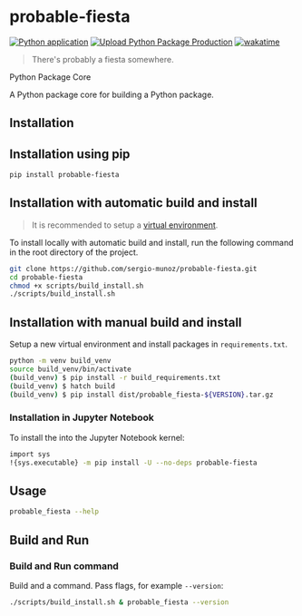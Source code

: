 # probable-fiesta

[![Python application](https://github.com/sergio-munoz/probable-fiesta/actions/workflows/python_app.yml/badge.svg)](https://github.com/sergio-munoz/probable-fiesta/actions/workflows/python_app.yml) [![Upload Python Package Production](https://github.com/sergio-munoz/probable-fiesta/actions/workflows/python_publish.yml/badge.svg)](https://github.com/sergio-munoz/probable-fiesta/actions/workflows/python_publish.yml) [![wakatime](https://wakatime.com/badge/user/1e0e8b49-a94f-431f-8ca2-93081dfb4c8b/project/0dca8cc1-046e-4345-a174-50d11cad482b.svg)](https://wakatime.com/badge/user/1e0e8b49-a94f-431f-8ca2-93081dfb4c8b/project/0dca8cc1-046e-4345-a174-50d11cad482b)

> There's probably a fiesta somewhere.

Python Package Core 

A Python package core for building a Python package.

## Installation

## Installation using pip


```bash
pip install probable-fiesta
```

## Installation with automatic build and install


> It is recommended to setup a [virtual environment](https://docs.python.org/3/library/venv.html).

To install locally with automatic build and install, run the following command in the root directory of the project.

```bash
git clone https://github.com/sergio-munoz/probable-fiesta.git
cd probable-fiesta
chmod +x scripts/build_install.sh
./scripts/build_install.sh
```

## Installation with manual build and install

Setup a new virtual environment and install packages in `requirements.txt`.

```bash
python -m venv build_venv
source build_venv/bin/activate
(build_venv) $ pip install -r build_requirements.txt
(build_venv) $ hatch build
(build_venv) $ pip install dist/probable_fiesta-${VERSION}.tar.gz
```

### Installation in Jupyter Notebook

To install the into the Jupyter Notebook kernel:

```bash
import sys
!{sys.executable} -m pip install -U --no-deps probable-fiesta
```

## Usage

```bash
probable_fiesta --help
```

## Build and Run

### Build and Run command

Build and a command. Pass flags, for example `--version`:

```bash
./scripts/build_install.sh & probable_fiesta --version
```
